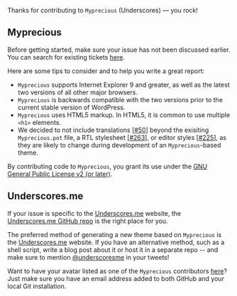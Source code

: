 Thanks for contributing to `Myprecious` (Underscores) — you rock!

## Myprecious
Before getting started, make sure your issue has not been discussed earlier. You can search for existing tickets [here](https://github.com/Automattic/Myprecious/search).

Here are some tips to consider and to help you write a great report:

* `Myprecious` supports Internet Explorer 9 and greater, as well as the latest two versions of all other major browsers.
* `Myprecious` is backwards compatible with the two versions prior to the current stable version of WordPress.
* `Myprecious` uses HTML5 markup. In HTML5, it is common to use multiple `<h1>` elements.
* We decided to not include translations [[#50](https://github.com/Automattic/Myprecious/pull/50)] beyond the exisiting `Myprecious.pot` file, a RTL stylesheet [[#263](https://github.com/Automattic/Myprecious/pull/263)], or editor styles [[#225](https://github.com/Automattic/Myprecious/pull/225)], as they are likely to change during development of an `Myprecious`-based theme.

By contributing code to `Myprecious`, you grant its use under the [GNU General Public License v2 (or later)](http://www.gnu.org/licenses/gpl-2.0.html).

## Underscores.me
If your issue is specific to the [Underscores.me](http://underscores.me) website, the [Underscores.me GitHub repo](https://github.com/Automattic/underscores.me) is the right place for you.

The preferred method of generating a new theme based on `Myprecious` is the [Underscores.me](http://underscores.me) website. If you have an alternative method, such as a shell script, write a blog post about it or host it in a separate repo -- and make sure to mention [@underscoresme](https://twitter.com/underscoresme) in your tweets!

Want to have your avatar listed as one of the `Myprecious` contributors [here](http://underscores.me/#contribute)? Just make sure you have an email address added to both GitHub and your local Git installation.
